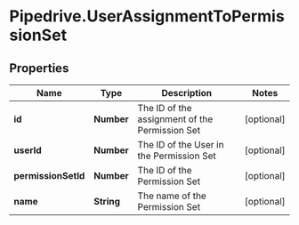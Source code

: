 # Pipedrive.UserAssignmentToPermissionSet

## Properties

Name | Type | Description | Notes
------------ | ------------- | ------------- | -------------
**id** | **Number** | The ID of the assignment of the Permission Set | [optional] 
**userId** | **Number** | The ID of the User in the Permission Set | [optional] 
**permissionSetId** | **Number** | The ID of the Permission Set | [optional] 
**name** | **String** | The name of the Permission Set | [optional] 


